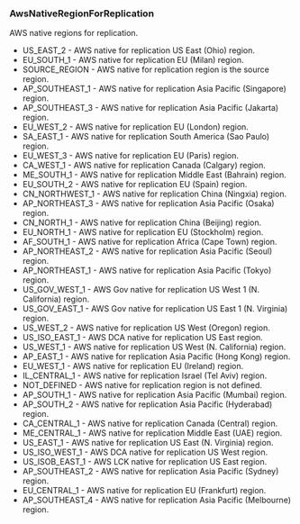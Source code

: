 ### AwsNativeRegionForReplication
AWS native regions for replication.

- US_EAST_2 - AWS native for replication US East (Ohio) region.
- EU_SOUTH_1 - AWS native for replication EU (Milan) region.
- SOURCE_REGION - AWS native for replication region is the source region.
- AP_SOUTHEAST_1 - AWS native for replication Asia Pacific (Singapore) region.
- AP_SOUTHEAST_3 - AWS native for replication Asia Pacific (Jakarta) region.
- EU_WEST_2 - AWS native for replication EU (London) region.
- SA_EAST_1 - AWS native for replication South America (Sao Paulo) region.
- EU_WEST_3 - AWS native for replication EU (Paris) region.
- CA_WEST_1 - AWS native for replication Canada (Calgary) region.
- ME_SOUTH_1 - AWS native for replication Middle East (Bahrain) region.
- EU_SOUTH_2 - AWS native for replication EU (Spain) region.
- CN_NORTHWEST_1 - AWS native for replication China (Ningxia) region.
- AP_NORTHEAST_3 - AWS native for replication Asia Pacific (Osaka) region.
- CN_NORTH_1 - AWS native for replication China (Beijing) region.
- EU_NORTH_1 - AWS native for replication EU (Stockholm) region.
- AF_SOUTH_1 - AWS native for replication Africa (Cape Town) region.
- AP_NORTHEAST_2 - AWS native for replication Asia Pacific (Seoul) region.
- AP_NORTHEAST_1 - AWS native for replication Asia Pacific (Tokyo) region.
- US_GOV_WEST_1 - AWS Gov native for replication US West 1 (N. California) region.
- US_GOV_EAST_1 - AWS Gov native for replication US East 1 (N. Virginia) region.
- US_WEST_2 - AWS native for replication US West (Oregon) region.
- US_ISO_EAST_1 - AWS DCA native for replication US East region.
- US_WEST_1 - AWS native for replication US West (N. California) region.
- AP_EAST_1 - AWS native for replication Asia Pacific (Hong Kong) region.
- EU_WEST_1 - AWS native for replication EU (Ireland) region.
- IL_CENTRAL_1 - AWS native for replication Israel (Tel Aviv) region.
- NOT_DEFINED - AWS native for replication region is not defined.
- AP_SOUTH_1 - AWS native for replication Asia Pacific (Mumbai) region.
- AP_SOUTH_2 - AWS native for replication Asia Pacific (Hyderabad) region.
- CA_CENTRAL_1 - AWS native for replication Canada (Central) region.
- ME_CENTRAL_1 - AWS native for replication Middle East (UAE) region.
- US_EAST_1 - AWS native for replication US East (N. Virginia) region.
- US_ISO_WEST_1 - AWS DCA native for replication US West region.
- US_ISOB_EAST_1 - AWS LCK native for replication US East region.
- AP_SOUTHEAST_2 - AWS native for replication Asia Pacific (Sydney) region.
- EU_CENTRAL_1 - AWS native for replication EU (Frankfurt) region.
- AP_SOUTHEAST_4 - AWS native for replication Asia Pacific (Melbourne) region.
